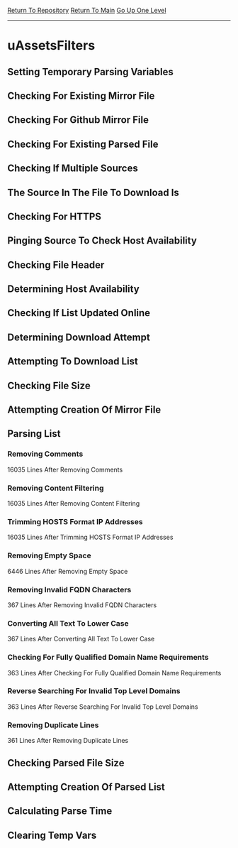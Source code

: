 [Return To Repository](https://github.com/deathbybandaid/piholeparser/)
[Return To Main](https://github.com/deathbybandaid/piholeparser/blob/master/RecentRunLogs/Mainlog.md)
[Go Up One Level](https://github.com/deathbybandaid/piholeparser/blob/master/RecentRunLogs/TopLevelScripts/30-Processing-External-Blacklists.md)
____________________________________
# uAssetsFilters
## Setting Temporary Parsing Variables
## Checking For Existing Mirror File
## Checking For Github Mirror File
## Checking For Existing Parsed File
## Checking If Multiple Sources
## The Source In The File To Download Is
## Checking For HTTPS
## Pinging Source To Check Host Availability
## Checking File Header
## Determining Host Availability
## Checking If List Updated Online
## Determining Download Attempt
## Attempting To Download List
## Checking File Size
## Attempting Creation Of Mirror File
## Parsing List
### Removing Comments
16035 Lines After Removing Comments
### Removing Content Filtering
16035 Lines After Removing Content Filtering
### Trimming HOSTS Format IP Addresses
16035 Lines After Trimming HOSTS Format IP Addresses
### Removing Empty Space
6446 Lines After Removing Empty Space
### Removing Invalid FQDN Characters
367 Lines After Removing Invalid FQDN Characters
### Converting All Text To Lower Case
367 Lines After Converting All Text To Lower Case
### Checking For Fully Qualified Domain Name Requirements
363 Lines After Checking For Fully Qualified Domain Name Requirements
### Reverse Searching For Invalid Top Level Domains
363 Lines After Reverse Searching For Invalid Top Level Domains
### Removing Duplicate Lines
361 Lines After Removing Duplicate Lines
## Checking Parsed File Size
## Attempting Creation Of Parsed List
## Calculating Parse Time
## Clearing Temp Vars
